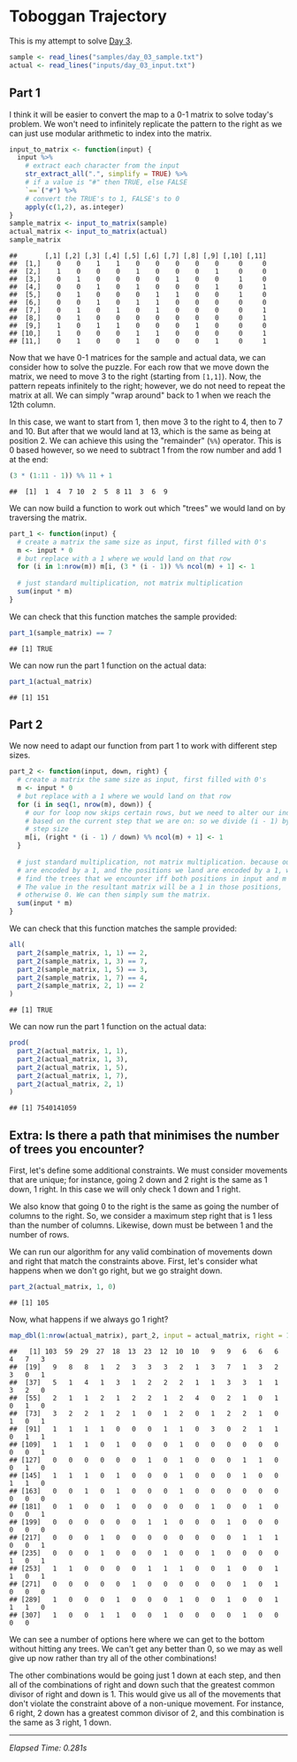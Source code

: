 # Toboggan Trajectory



This is my attempt to solve [Day 3](https://adventofcode.com/2020/day/3).


```r
sample <- read_lines("samples/day_03_sample.txt")
actual <- read_lines("inputs/day_03_input.txt")
```

## Part 1

I think it will be easier to convert the map to a 0-1 matrix to solve today's problem. We won't need to infinitely
replicate the pattern to the right as we can just use modular arithmetic to index into the matrix.


```r
input_to_matrix <- function(input) {
  input %>%
    # extract each character from the input
    str_extract_all(".", simplify = TRUE) %>%
    # if a value is "#" then TRUE, else FALSE
    `==`("#") %>%
    # convert the TRUE's to 1, FALSE's to 0
    apply(c(1,2), as.integer)
}
sample_matrix <- input_to_matrix(sample)
actual_matrix <- input_to_matrix(actual)
sample_matrix
```

```
##       [,1] [,2] [,3] [,4] [,5] [,6] [,7] [,8] [,9] [,10] [,11]
##  [1,]    0    0    1    1    0    0    0    0    0     0     0
##  [2,]    1    0    0    0    1    0    0    0    1     0     0
##  [3,]    0    1    0    0    0    0    1    0    0     1     0
##  [4,]    0    0    1    0    1    0    0    0    1     0     1
##  [5,]    0    1    0    0    0    1    1    0    0     1     0
##  [6,]    0    0    1    0    1    1    0    0    0     0     0
##  [7,]    0    1    0    1    0    1    0    0    0     0     1
##  [8,]    0    1    0    0    0    0    0    0    0     0     1
##  [9,]    1    0    1    1    0    0    0    1    0     0     0
## [10,]    1    0    0    0    1    1    0    0    0     0     1
## [11,]    0    1    0    0    1    0    0    0    1     0     1
```

Now that we have 0-1 matrices for the sample and actual data, we can consider how to solve the puzzle. For each row that
we move down the matrix, we need to move 3 to the right (starting from `[1,1]`). Now, the pattern repeats infinitely to
the right; however, we do not need to repeat the matrix at all. We can simply "wrap around" back to 1 when we reach the
12th column.

In this case, we want to start from 1, then move 3 to the right to 4, then to 7 and 10. But after that we would land at
13, which is the same as being at position 2. We can achieve this using the "remainder" (`%%`) operator. This is 0
based however, so we need to subtract 1 from the row number and add 1 at the end:


```r
(3 * (1:11 - 1)) %% 11 + 1
```

```
##  [1]  1  4  7 10  2  5  8 11  3  6  9
```

We can now build a function to work out which "trees" we would land on by traversing the matrix.


```r
part_1 <- function(input) {
  # create a matrix the same size as input, first filled with 0's
  m <- input * 0
  # but replace with a 1 where we would land on that row
  for (i in 1:nrow(m)) m[i, (3 * (i - 1)) %% ncol(m) + 1] <- 1
  
  # just standard multiplication, not matrix multiplication 
  sum(input * m)
}
```

We can check that this function matches the sample provided:


```r
part_1(sample_matrix) == 7
```

```
## [1] TRUE
```

We can now run the part 1 function on the actual data:


```r
part_1(actual_matrix)
```

```
## [1] 151
```

## Part 2

We now need to adapt our function from part 1 to work with different step sizes.


```r
part_2 <- function(input, down, right) {
  # create a matrix the same size as input, first filled with 0's
  m <- input * 0
  # but replace with a 1 where we would land on that row
  for (i in seq(1, nrow(m), down)) {
    # our for loop now skips certain rows, but we need to alter our index to be
    # based on the current step that we are on: so we divide (i - 1) by the down
    # step size
    m[i, (right * (i - 1) / down) %% ncol(m) + 1] <- 1
  }
  
  # just standard multiplication, not matrix multiplication. because our trees
  # are encoded by a 1, and the positions we land are encoded by a 1, we will
  # find the trees that we encounter iff both positions in input and m are 1.
  # The value in the resultant matrix will be a 1 in those positions,
  # otherwise 0. We can then simply sum the matrix.
  sum(input * m)
}
```

We can check that this function matches the sample provided:


```r
all(
  part_2(sample_matrix, 1, 1) == 2,
  part_2(sample_matrix, 1, 3) == 7,
  part_2(sample_matrix, 1, 5) == 3,
  part_2(sample_matrix, 1, 7) == 4,
  part_2(sample_matrix, 2, 1) == 2
)
```

```
## [1] TRUE
```

We can now run the part 1 function on the actual data:


```r
prod(
  part_2(actual_matrix, 1, 1),
  part_2(actual_matrix, 1, 3),
  part_2(actual_matrix, 1, 5),
  part_2(actual_matrix, 1, 7),
  part_2(actual_matrix, 2, 1)
)
```

```
## [1] 7540141059
```

## Extra: Is there a path that minimises the number of trees you encounter?

First, let's define some additional constraints. We must consider movements that are unique; for instance, going 2 down
and 2 right is the same as 1 down, 1 right. In this case we will only check 1 down and 1 right.

We also know that going 0 to the right is the same as going the number of columns to the right. So, we consider a
maximum step right that is 1 less than the number of columns. Likewise, down must be between 1 and the number of rows.

We can run our algorithm for any valid combination of movements down and right that match the constraints above. First,
let's consider what happens when we don't go right, but we go straight down.


```r
part_2(actual_matrix, 1, 0)
```

```
## [1] 105
```

Now, what happens if we always go 1 right?


```r
map_dbl(1:nrow(actual_matrix), part_2, input = actual_matrix, right = 1)
```

```
##   [1] 103  59  29  27  18  13  23  12  10  10   9   9   6   6   6   4   7   3
##  [19]   9   8   8   1   2   3   3   3   2   1   3   7   1   3   2   3   0   1
##  [37]   5   1   4   1   3   1   2   2   2   1   1   3   3   1   1   3   2   0
##  [55]   2   1   1   2   1   2   2   1   2   4   0   2   1   0   1   0   1   0
##  [73]   3   2   2   1   2   1   0   1   2   0   1   2   2   1   0   1   0   1
##  [91]   1   1   1   1   0   0   0   1   1   0   3   0   2   1   1   0   1   1
## [109]   1   1   1   0   1   0   0   0   1   0   0   0   0   0   0   0   0   1
## [127]   0   0   0   0   0   0   1   0   1   0   0   0   1   1   0   0   1   0
## [145]   1   1   1   0   1   0   0   0   1   0   0   0   1   0   0   1   1   0
## [163]   0   0   1   0   1   0   0   0   1   0   0   0   0   0   0   0   0   0
## [181]   0   1   0   0   1   0   0   0   0   0   1   0   0   1   0   0   0   1
## [199]   0   0   0   0   0   0   1   1   0   0   0   1   0   0   0   0   0   0
## [217]   0   0   0   1   0   0   0   0   0   0   0   0   1   1   1   0   0   1
## [235]   0   0   0   1   0   0   0   1   0   0   1   0   0   0   0   1   0   1
## [253]   1   1   0   0   0   0   1   1   1   0   0   1   0   0   1   1   0   1
## [271]   0   0   0   0   0   1   0   0   0   0   0   0   1   0   1   0   0   0
## [289]   1   0   0   0   1   0   0   0   1   0   0   1   0   0   1   1   1   0
## [307]   1   0   0   1   1   0   0   1   0   0   0   0   1   0   0   0   0
```

We can see a number of options here where we can get to the bottom without hitting any trees. We can't get any better
than 0, so we may as well give up now rather than try all of the other combinations!

The other combinations would be going just 1 down at each step, and then all of the combinations of right and down such
that the greatest common divisor of right and down is 1. This would give us all of the movements that don't violate the
constraint above of a non-unique movement. For instance, 6 right, 2 down has a greatest common divisor of 2, and this
combination is the same as 3 right, 1 down.

---

*Elapsed Time: 0.281s*
